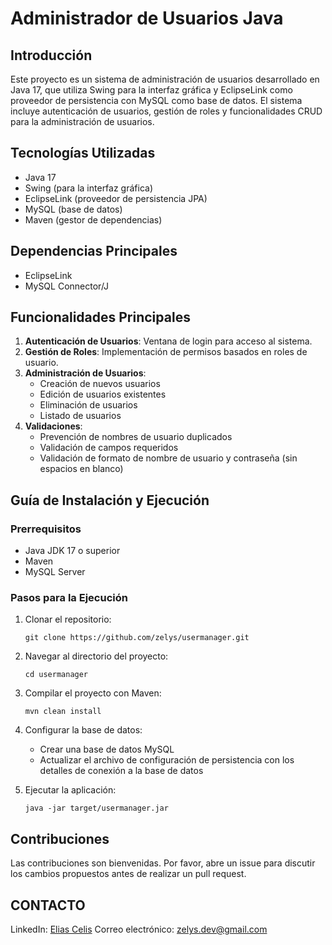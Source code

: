 # Administrador de Usuarios Java

## Introducción
Este proyecto es un sistema de administración de usuarios desarrollado en Java 17, que utiliza Swing para la interfaz gráfica y EclipseLink como proveedor de persistencia con MySQL como base de datos. El sistema incluye autenticación de usuarios, gestión de roles y funcionalidades CRUD para la administración de usuarios.

## Tecnologías Utilizadas
- Java 17
- Swing (para la interfaz gráfica)
- EclipseLink (proveedor de persistencia JPA)
- MySQL (base de datos)
- Maven (gestor de dependencias)

## Dependencias Principales
- EclipseLink
- MySQL Connector/J

## Funcionalidades Principales
1. **Autenticación de Usuarios**: Ventana de login para acceso al sistema.
2. **Gestión de Roles**: Implementación de permisos basados en roles de usuario.
3. **Administración de Usuarios**:
    - Creación de nuevos usuarios
    - Edición de usuarios existentes
    - Eliminación de usuarios
    - Listado de usuarios
4. **Validaciones**:
    - Prevención de nombres de usuario duplicados
    - Validación de campos requeridos
    - Validación de formato de nombre de usuario y contraseña (sin espacios en blanco)

## Guía de Instalación y Ejecución

### Prerrequisitos
- Java JDK 17 o superior
- Maven
- MySQL Server

### Pasos para la Ejecución
1. Clonar el repositorio:
   ```
   git clone https://github.com/zelys/usermanager.git
   ```

2. Navegar al directorio del proyecto:
   ```
   cd usermanager
   ```

3. Compilar el proyecto con Maven:
   ```
   mvn clean install
   ```

4. Configurar la base de datos:
    - Crear una base de datos MySQL
    - Actualizar el archivo de configuración de persistencia con los detalles de conexión a la base de datos

5. Ejecutar la aplicación:
   ```
   java -jar target/usermanager.jar
   ```

## Contribuciones
Las contribuciones son bienvenidas. Por favor, abre un issue para discutir los cambios propuestos antes de realizar un pull request.

## CONTACTO
LinkedIn: [Elias Celis](https://www.linkedin.com/in/ecelis/)
Correo electrónico: zelys.dev@gmail.com